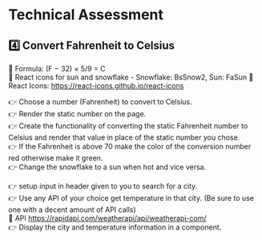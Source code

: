 # Technical Assessment

## 4️⃣ Convert Fahrenheit to Celsius

🔵 Formula: (F − 32) × 5/9 = C<br>
🔵 React icons for sun and snowflake - Snowflake: BsSnow2, Sun: FaSun
🔵 React Icons: https://react-icons.github.io/react-icons

👉 Choose a number (Fahrenheit) to convert to Celsius. <br>
👉 Render the static number on the page. <br>
👉 Create the functionality of converting the static Fahrenheit number to Celsius and render that value in place of the static number you chose.<br>
👉 If the Fahrenheit is above 70 make the color of the conversion number red otherwise make it green.<br>
👉 Change the snowflake to a sun when hot and vice versa.

👉 setup input in header given to you to search for a city.<br>
👉 Use any API of your choice get temperature in that city. (Be sure to use one with a decent amount of API calls)<br>
🔵 API https://rapidapi.com/weatherapi/api/weatherapi-com/ <br>
👉 Display the city and temperature information in a component. <br>
